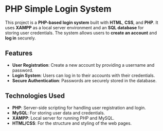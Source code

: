 # PHP Simple Login System

This project is a **PHP-based login system** built with **HTML**, **CSS**, and **PHP**. It uses **XAMPP** as a local server environment and an **SQL database** for storing user credentials. The system allows users to **create an account** and **log in** securely.

## Features

- **User Registration**: Create a new account by providing a username and password.
- **Login System**: Users can log in to their accounts with their credentials.
- **Secure Authentication**: Passwords are securely stored in the database.

## Technologies Used

- **PHP**: Server-side scripting for handling user registration and login.
- **MySQL**: For storing user data and credentials.
- **XAMPP**: Local server for running PHP and MySQL.
- **HTML/CSS**: For the structure and styling of the web pages.


